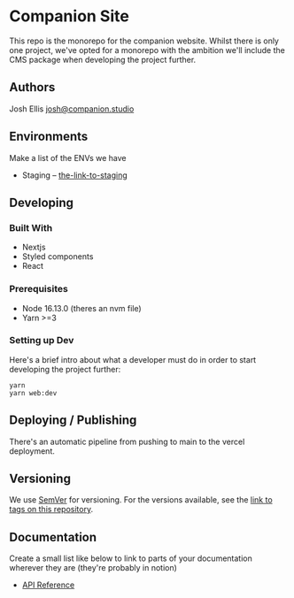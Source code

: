 # Companion Site

This repo is the monorepo for the companion website. Whilst there is only one project, we've opted for a monorepo with the ambition we'll include the CMS package when developing the project further.

## Authors

Josh Ellis <josh@companion.studio>

## Environments

Make a list of the ENVs we have

- Staging – [the-link-to-staging](my-staging-server)

## Developing

### Built With

- Nextjs
- Styled components
- React

### Prerequisites

- Node 16.13.0 (theres an nvm file)
- Yarn >=3

### Setting up Dev

Here's a brief intro about what a developer must do in order to start developing
the project further:

```shell
yarn
yarn web:dev
```

## Deploying / Publishing

There's an automatic pipeline from pushing to main to the vercel deployment.

## Versioning

We use [SemVer](http://semver.org/) for versioning. For the versions available, see the [link to tags on this repository](/tags).

## Documentation

Create a small list like below to link to parts of your documentation wherever they are (they're probably in notion)

- [API Reference](my-link-example)
